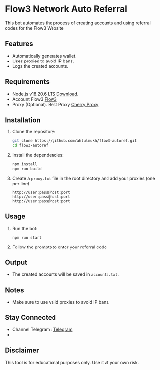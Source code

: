 # Flow3 Network Auto Referral

This bot automates the process of creating accounts and using referral codes for the Flow3 Website

## Features

- Automatically generates wallet.
- Uses proxies to avoid IP bans.
- Logs the created accounts.

## Requirements

- Node.js v18.20.6 LTS [Download](https://nodejs.org/dist/v18.20.6/node-v18.20.6-x64.msi).
- Account Flow3 [Flow3](https://dashboard.flow3.tech?ref=3cLxQoe5j)
- Proxy (Optional). Best Proxy [Cherry Proxy](https://center.cherryproxy.com/Login/Register?invite=029ad2d3)

## Installation

1. Clone the repository:

   ```sh
   git clone https://github.com/ahlulmukh/flow3-autoref.git
   cd flow3-autoref
   ```

2. Install the dependencies:

   ```sh
   npm install
   npm run build
   ```

3. Create a `proxy.txt` file in the root directory and add your proxies (one per line).
   ```
   http://user:pass@host:port
   http://user:pass@host:port
   http://user:pass@host:port
   ```

## Usage

1. Run the bot:

   ```sh
   npm run start
   ```

2. Follow the prompts to enter your referral code

## Output

- The created accounts will be saved in `accounts.txt`.

## Notes

- Make sure to use valid proxies to avoid IP bans.

## Stay Connected

- Channel Telegram : [Telegram](https://t.me/Bilalstudio2)
-
## Disclaimer

This tool is for educational purposes only. Use it at your own risk.
